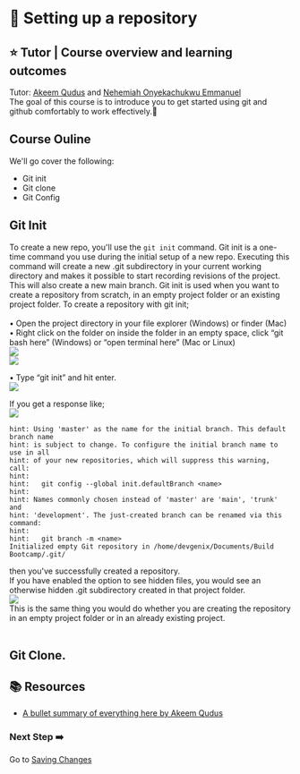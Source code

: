 # :flags: Setting up a repository

## :star: Tutor | Course overview and learning outcomes 

Tutor: [Akeem Qudus](https://github.com/holytech) and [Nehemiah Onyekachukwu Emmanuel](https://github.com/devgenix)<br>
The goal of this course is to introduce you to get started using git and github comfortably to work effectively.🚀

## Course Ouline
We'll go cover the following:
- Git init
- Git clone
- Git Config

## Git Init
To create a new repo, you'll use the ```git init``` command. Git init is a one-time command you use during the initial setup of a new repo. Executing this command will create a new .git subdirectory in your current working directory and makes it possible to start recording revisions of the project. This will also create a new main branch. Git init is used when you want to create a repository from scratch, in an empty project folder or an existing project folder. To create a repository with git init; <br><br>
• Open the project directory in
your file explorer (Windows) or finder
(Mac)
• Right click on the folder on inside the folder in an empty space, click “git bash
here” (Windows) or “open terminal here” (Mac or Linux)<br>
<img src="https://github.com/devgenix/Photo-Backup/blob/main/Build%20Bootcamp/Screenshot%20from%202022-04-05%2013-20-31.png?raw=true" /><br>
<img src="https://github.com/devgenix/Photo-Backup/blob/main/Build%20Bootcamp/folder%20empty.png?raw=true" /><br>

• Type “git init” and hit enter.<br>
<img src="https://github.com/devgenix/Photo-Backup/blob/main/Build%20Bootcamp/Screenshot%20from%202022-04-05%2013-22-05.png?raw=true" /><br>

If you get a response like;<br>
<img src="https://github.com/devgenix/Photo-Backup/blob/main/Build%20Bootcamp/Screenshot%20from%202022-04-05%2013-22-13.png?raw=true" />
```
hint: Using 'master' as the name for the initial branch. This default branch name
hint: is subject to change. To configure the initial branch name to use in all
hint: of your new repositories, which will suppress this warning, call:
hint: 
hint: 	git config --global init.defaultBranch <name>
hint: 
hint: Names commonly chosen instead of 'master' are 'main', 'trunk' and
hint: 'development'. The just-created branch can be renamed via this command:
hint: 
hint: 	git branch -m <name>
Initialized empty Git repository in /home/devgenix/Documents/Build Bootcamp/.git/
``` 
then you've successfully created a repository.<br>
If you have enabled the option to see hidden files, you would see an otherwise hidden .git subdirectory created in that project folder.<br>
<img src="https://github.com/devgenix/Photo-Backup/blob/main/Build%20Bootcamp/Screenshot%20from%202022-04-05%2013-22-33.png?raw=true" /><br>
This is the same thing you would do whether you are creating the repository in an empty project folder or in an already existing project.<br><br>

## Git Clone.


## 📚  Resources 
* [A bullet summary of everything here by Akeem Qudus](https://docs.google.com/presentation/d/1K_Fj9X1VdctS1RVYVdldnx0yh1n5YaPpYCPgiFDuZCg/edit?usp=sharing) 

### Next Step :arrow_right:
Go to [Saving Changes](./2_Saving_changes.md)
